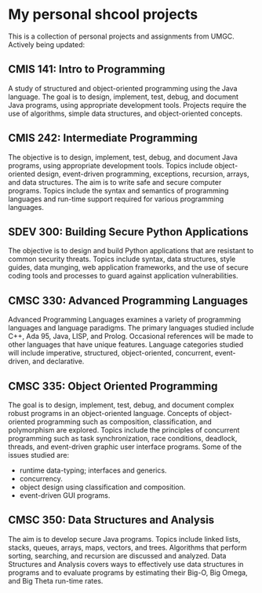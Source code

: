 # My personal shcool projects

This is a collection of personal projects and assignments from UMGC. Actively being updated:

## CMIS 141: Intro to Programming

A study of structured and object-oriented programming using the Java language. 
The goal is to design, implement, test, debug, and document Java programs, using appropriate development tools. 
Projects require the use of algorithms, simple data structures, and object-oriented concepts.

## CMIS 242: Intermediate Programming 

The objective is to design, implement, test, debug, and document Java programs, using appropriate development tools. 
Topics include object-oriented design, event-driven programming, exceptions, recursion, arrays, and data structures.
The aim is to write safe and secure computer programs.
Topics include the syntax and semantics of programming languages and run-time support required for various programming languages.

## SDEV 300: Building Secure Python Applications

The objective is to design and build Python applications that are resistant to common security threats.
Topics include syntax, data structures, style guides, data munging, web application frameworks, and the use of secure coding tools and processes
to guard against application vulnerabilities.

## CMSC 330: Advanced Programming Languages

Advanced Programming Languages examines a variety of programming languages and language paradigms.
The primary languages studied include C++, Ada 95, Java, LISP, and Prolog. Occasional references will be made to other languages that have unique features.
Language categories studied will include imperative, structured, object-oriented, concurrent, event-driven, and declarative.

## CMSC 335: Object Oriented Programming

The goal is to design, implement, test, debug, and document complex robust programs in an object-oriented language.
Concepts of object-oriented programming such as composition, classification, and polymorphism are explored.
Topics include the principles of concurrent programming such as task synchronization, race conditions, deadlock, threads, and event-driven graphic user interface programs.
Some of the issues studied are: 
* runtime data-typing; interfaces and generics.
* concurrency.
* object design using classification and composition.
* event-driven GUI programs.

## CMSC 350: Data Structures and Analysis

The aim is to develop secure Java programs.
Topics include linked lists, stacks, queues, arrays, maps, vectors, and trees.
Algorithms that perform sorting, searching, and recursion are discussed and analyzed.
Data Structures and Analysis covers ways to effectively use data structures in programs 
and to evaluate programs by estimating their Big-O, Big Omega, and Big Theta run-time rates.
